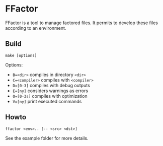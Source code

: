 FFactor
=======

FFactor is a tool to manage factored files. It permits to develop
these files according to an environment.

Build
-----

    make [options]

Options:
- `B=<dir>` compiles in directory `<dir>`
- `C=<compiler>` compiles with `<compiler>`
- `D=[0-3]` compiles with debug outputs
- `E=[ny]` considers warnings as errors
- `O=[0-3s]` compiles with optimization
- `V=[ny]` print executed commands

Howto
-----

    ffactor <env>.. [-- <src> <dst>]

See the example folder for more details.
